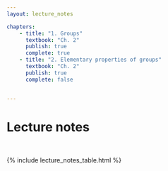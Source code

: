 ```yaml
---
layout: lecture_notes

chapters:
    - title: "1. Groups"
      textbook: "Ch. 2"
      publish: true
      complete: true
    - title: "2. Elementary properties of groups"
      textbook: "Ch. 2"
      publish: true
      complete: false


---
```


# Lecture notes

<br/>

{% include lecture_notes_table.html %}
